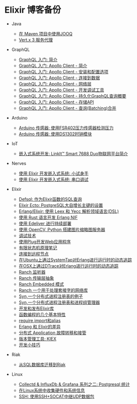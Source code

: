 # Elixir 博客备份
- Java
    + [在 Maven 项目中使用JOOQ](docs/java/jooq-maven.md)
    + [Vert.x 3 服务代理](docs/java/vertx-service-proxy.md)
- GraphQL

    + [GraphQL 入门: 简介](docs/graphql/introduction.md)
    + [GraphQL 入门: Apollo Client - 简介](docs/graphql/apollo-client-introduction.md)
    + [GraphQL 入门: Apollo Client - 安装和配置选项](docs/graphql/apollo-client-installation-and-configuration.md)
    + [GraphQL 入门: Apollo Client - 连接到数据](docs/graphql/apollo-client-connecting-data.md)
    + [GraphQL 入门: Apollo Client - 网络层](docs/graphql/apollo-client-network-layer.md)
    + [GraphQL 入门: Apollo Client - 开发调试工具](docs/graphql/apollo-client-debug-tools.md)
    + [GraphQL 入门: Apollo Client - 持久化GraphQL查询概要](docs/graphql/apollo-client-persist-query.md)
    + [GraphQL 入门: Apollo Client - 存储API](docs/graphql/apollo-client-store-api.md)
    + [GraphQL 入门: Apollo Client - 查询(Batching)合并](docs/graphql/apollo-client-batching.md)

- Arduino
    + [Arduino 传感器: 使用FSR402压力传感器检测压力](docs/arduino/fsr402.md)
    + [Arduino 传感器: 使用DS1302时钟模块](docs/arduino/ds1302.md)

- IoT
    + [嵌入式系统开发: LinkIt™ Smart 7688 Duo物联网平台简介](docs/iot/linkit_smart_7688_duo.md)

- Nerves
    + [使用 Elixir 开发嵌入式系统: 小试身手](docs/nerves/nerves-rpi3.md)
    + [使用 Elixir 开发嵌入式系统: 串口调试](docs/nerves/nerves-rpi3-serial-port.md)

- Elixir
    + [Defsql: 作为Elixir函数的SQL查询](docs/elixir/defql.md)
    + [Elixir Ecto: PostgreSQL大自增长主键的设置](docs/elixir/postgres_bigserial.md)
    + [Erlang/Elixir: 使用 Leex 和 Yecc 解析领域语言(DSL)](docs/elixir/parse_dsl_with_leex_and_yecc.md)
    + [使用 Rust 语言开发 Erlang NIF](docs/write_nif_with_rust.md)
    + [使用 Edeliver 进行持续部署](docs/elixir/edeliver.md)
    + [使用 OpenCV, Python 搭建图片缩略图服务器](docs/elixir/opencv-thumbnail-server.md)
    + [调试技术](docs/elixir/debug.md)
    + [使用Plug开发Web应用程序](docs/elixir/develop-web-app-with-plug.md)
    + [有限状态机原理笔记](docs/elixir/fsm.md)
    + [连接到远程节点](docs/elixir/connect-to-remote-node.md)
    + [在Ubuntu上通过SystemTap对Erlang进行运行时的动态追踪](docs/elixir/ubuntu-systemtap.md)
    + [在OSX上通过DTrace对Erlang进行运行时的动态追踪](docs/elixir/osx-dtrace.md)
    + [Ranch 监听器](docs/elixir/ranch-listener.md)
    + [Ranch 传输层抽象](docs/elixir/ranch-transport.md)
    + [Ranch Embedded 模式](docs/elixir/ranch-embedded.md)
    + [Ranch 一个用于处理套接字的网络库](docs/elixir/ranch.md)
    + [Syn,一个分布式进程注册表的例子](docs/elixir/syn-example.md)
    + [Syn,一个分布式进程注册表和进程组管理器](docs/elixir/continuous-deployment-with-edeliver.md)
    + [开发和发布Elixir库](docs/elixir/develop-and-publish-elixir-library.md)
    + [函数编程的几个基本特性](docs/elixir_function_basic_feature.md)
    + [require,import和alias](docs/elixir/require-import-alias.md)
    + [Erlang 和 Elixir的差异](docs/elixir/different-between-erlang-and-elixir.md)
    + [分布式 Application 故障转移和接管](docs/elixir/distributed-application.md)
    + [版本管理工具: KIEX](docs/elixir/kiex.md)
    + [开发小技巧](docs/elixir/tips.md)
- Riak
    + [从SQL数据库迁移到Riak](docs/riak/sql-migrate-to-riak.md)
- Linux
    + [Collectd  & InfluxDb & Grafana 系列之二: Postgresql 统计](docs/grafana_postgres.md)
    + [在Linux系统中收集硬件和系统信息](docs/show_hardware_info.md)
    + [SSH: 使用SSH+SOCAT中继UDP数据包](docs/relay_udp_package_with_ssh.md)

